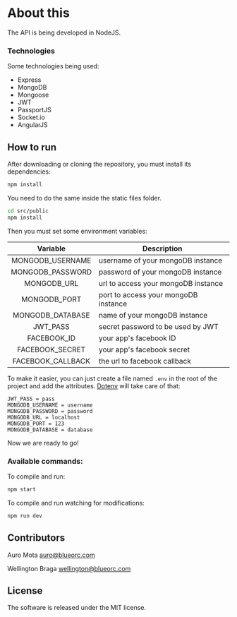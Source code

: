 # About this
The API is being developed in NodeJS.

### Technologies
Some technologies being used:
* Express
* MongoDB
* Mongoose
* JWT 
* PassportJS
* Socket.io
* AngularJS

## How to run
After downloading or cloning the repository, you must install its dependencies:

```bash
npm install
```

You need to do the same inside the static files folder.
```bash
cd src/public
npm install
```

Then you must set some environment variables:

| Variable | Description |
|:-:|---|
| MONGODB_USERNAME | username of your mongoDB instance |
| MONGODB_PASSWORD | password of your mongoDB instance |
| MONGODB_URL | url to access your mongoDB instance |
| MONGODB_PORT | port to access your mongoDB instance|
| MONGODB_DATABASE | name of your mongoDB instance|
| JWT_PASS | secret password to be used by JWT |
| FACEBOOK_ID | your app's facebook ID |
| FACEBOOK_SECRET | your app's facebook secret |
| FACEBOOK_CALLBACK | the url to facebook callback |

To make it easier, you can just create a file named `.env` in the root of the project and add the attributes. [Dotenv](https://github.com/motdotla/dotenv) will take care of that:

```
JWT_PASS = pass
MONGODB_USERNAME = username
MONGODB_PASSWORD = password
MONGODB_URL = localhost
MONGODB_PORT = 123
MONGODB_DATABASE = database
```

Now we are ready to go! 

### Available commands:

To compile and run:
```bash
npm start
```
To compile and run watching for modifications:
```bash
npm run dev
```

## Contributors
Auro Mota <auro@blueorc.com>

Wellington Braga <wellington@blueorc.com>

## License
The software is released under the MIT license.
